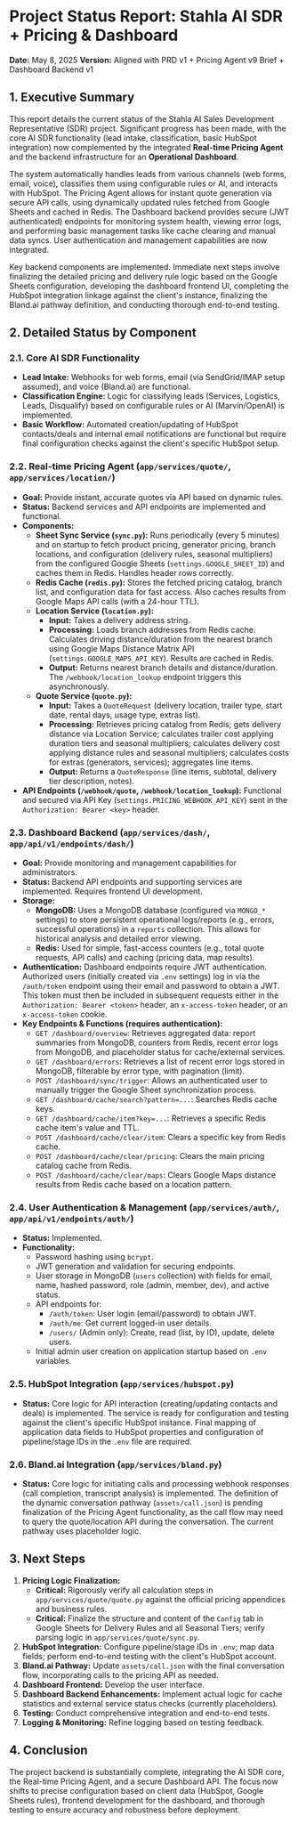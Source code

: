 # Project Status Report: Stahla AI SDR + Pricing & Dashboard

**Date:** May 8, 2025
**Version:** Aligned with PRD v1 + Pricing Agent v9 Brief + Dashboard Backend v1

## 1. Executive Summary

This report details the current status of the Stahla AI Sales Development Representative (SDR) project. Significant progress has been made, with the core AI SDR functionality (lead intake, classification, basic HubSpot integration) now complemented by the integrated **Real-time Pricing Agent** and the backend infrastructure for an **Operational Dashboard**.

The system automatically handles leads from various channels (web forms, email, voice), classifies them using configurable rules or AI, and interacts with HubSpot. The Pricing Agent allows for instant quote generation via secure API calls, using dynamically updated rules fetched from Google Sheets and cached in Redis. The Dashboard backend provides secure (JWT authenticated) endpoints for monitoring system health, viewing error logs, and performing basic management tasks like cache clearing and manual data syncs. User authentication and management capabilities are now integrated.

Key backend components are implemented. Immediate next steps involve finalizing the detailed pricing and delivery rule logic based on the Google Sheets configuration, developing the dashboard frontend UI, completing the HubSpot integration linkage against the client's instance, finalizing the Bland.ai pathway definition, and conducting thorough end-to-end testing.

## 2. Detailed Status by Component

### 2.1. Core AI SDR Functionality
*   **Lead Intake:** Webhooks for web forms, email (via SendGrid/IMAP setup assumed), and voice (Bland.ai) are functional.
*   **Classification Engine:** Logic for classifying leads (Services, Logistics, Leads, Disqualify) based on configurable rules or AI (Marvin/OpenAI) is implemented.
*   **Basic Workflow:** Automated creation/updating of HubSpot contacts/deals and internal email notifications are functional but require final configuration checks against the client's specific HubSpot setup.

### 2.2. Real-time Pricing Agent (`app/services/quote/`, `app/services/location/`)
*   **Goal:** Provide instant, accurate quotes via API based on dynamic rules.
*   **Status:** Backend services and API endpoints are implemented and functional.
*   **Components:**
    *   **Sheet Sync Service (`sync.py`):** Runs periodically (every 5 minutes) and on startup to fetch product pricing, generator pricing, branch locations, and configuration (delivery rules, seasonal multipliers) from the configured Google Sheets (`settings.GOOGLE_SHEET_ID`) and caches them in Redis. Handles header rows correctly.
    *   **Redis Cache (`redis.py`):** Stores the fetched pricing catalog, branch list, and configuration data for fast access. Also caches results from Google Maps API calls (with a 24-hour TTL).
    *   **Location Service (`location.py`):**
        *   **Input:** Takes a delivery address string.
        *   **Processing:** Loads branch addresses from Redis cache. Calculates driving distance/duration from the nearest branch using Google Maps Distance Matrix API (`settings.GOOGLE_MAPS_API_KEY`). Results are cached in Redis.
        *   **Output:** Returns nearest branch details and distance/duration. The `/webhook/location_lookup` endpoint triggers this asynchronously.
    *   **Quote Service (`quote.py`):**
        *   **Input:** Takes a `QuoteRequest` (delivery location, trailer type, start date, rental days, usage type, extras list).
        *   **Processing:** Retrieves pricing catalog from Redis; gets delivery distance via Location Service; calculates trailer cost applying duration tiers and seasonal multipliers; calculates delivery cost applying distance rules and seasonal multipliers; calculates costs for extras (generators, services); aggregates line items.
        *   **Output:** Returns a `QuoteResponse` (line items, subtotal, delivery tier description, notes).
*   **API Endpoints (`/webhook/quote`, `/webhook/location_lookup`):** Functional and secured via API Key (`settings.PRICING_WEBHOOK_API_KEY`) sent in the `Authorization: Bearer <key>` header.

### 2.3. Dashboard Backend (`app/services/dash/`, `app/api/v1/endpoints/dash/`)
*   **Goal:** Provide monitoring and management capabilities for administrators.
*   **Status:** Backend API endpoints and supporting services are implemented. Requires frontend UI development.
*   **Storage:**
    *   **MongoDB:** Uses a MongoDB database (configured via `MONGO_*` settings) to store persistent operational logs/reports (e.g., errors, successful operations) in a `reports` collection. This allows for historical analysis and detailed error viewing.
    *   **Redis:** Used for simple, fast-access counters (e.g., total quote requests, API calls) and caching (pricing data, map results).
*   **Authentication:** Dashboard endpoints require JWT authentication. Authorized users (initially created via `.env` settings) log in via the `/auth/token` endpoint using their email and password to obtain a JWT. This token must then be included in subsequent requests either in the `Authorization: Bearer <token>` header, an `x-access-token` header, or an `x-access-token` cookie.
*   **Key Endpoints & Functions (requires authentication):**
    *   `GET /dashboard/overview`: Retrieves aggregated data: report summaries from MongoDB, counters from Redis, recent error logs from MongoDB, and placeholder status for cache/external services.
    *   `GET /dashboard/errors`: Retrieves a list of recent error logs stored in MongoDB, filterable by error type, with pagination (limit).
    *   `POST /dashboard/sync/trigger`: Allows an authenticated user to manually trigger the Google Sheet synchronization process.
    *   `GET /dashboard/cache/search?pattern=...`: Searches Redis cache keys.
    *   `GET /dashboard/cache/item?key=...`: Retrieves a specific Redis cache item's value and TTL.
    *   `POST /dashboard/cache/clear/item`: Clears a specific key from Redis cache.
    *   `POST /dashboard/cache/clear/pricing`: Clears the main pricing catalog cache from Redis.
    *   `POST /dashboard/cache/clear/maps`: Clears Google Maps distance results from Redis cache based on a location pattern.

### 2.4. User Authentication & Management (`app/services/auth/`, `app/api/v1/endpoints/auth/`)
*   **Status:** Implemented.
*   **Functionality:**
    *   Password hashing using `bcrypt`.
    *   JWT generation and validation for securing endpoints.
    *   User storage in MongoDB (`users` collection) with fields for email, name, hashed password, role (admin, member, dev), and active status.
    *   API endpoints for:
        *   `/auth/token`: User login (email/password) to obtain JWT.
        *   `/auth/me`: Get current logged-in user details.
        *   `/users/` (Admin only): Create, read (list, by ID), update, delete users.
    *   Initial admin user creation on application startup based on `.env` variables.

### 2.5. HubSpot Integration (`app/services/hubspot.py`)
*   **Status:** Core logic for API interaction (creating/updating contacts and deals) is implemented. The service is ready for configuration and testing against the client's specific HubSpot instance. Final mapping of application data fields to HubSpot properties and configuration of pipeline/stage IDs in the `.env` file are required.

### 2.6. Bland.ai Integration (`app/services/bland.py`)
*   **Status:** Core logic for initiating calls and processing webhook responses (call completion, transcript analysis) is implemented. The definition of the dynamic conversation pathway (`assets/call.json`) is pending finalization of the Pricing Agent functionality, as the call flow may need to query the quote/location API during the conversation. The current pathway uses placeholder logic.

## 3. Next Steps

1.  **Pricing Logic Finalization:**
    *   **Critical:** Rigorously verify all calculation steps in `app/services/quote/quote.py` against the official pricing appendices and business rules.
    *   **Critical:** Finalize the structure and content of the `Config` tab in Google Sheets for Delivery Rules and all Seasonal Tiers; verify parsing logic in `app/services/quote/sync.py`.
2.  **HubSpot Integration:** Configure pipeline/stage IDs in `.env`; map data fields; perform end-to-end testing with the client's HubSpot account.
3.  **Bland.ai Pathway:** Update `assets/call.json` with the final conversation flow, incorporating calls to the pricing API as needed.
4.  **Dashboard Frontend:** Develop the user interface.
5.  **Dashboard Backend Enhancements:** Implement actual logic for cache statistics and external service status checks (currently placeholders).
6.  **Testing:** Conduct comprehensive integration and end-to-end tests.
7.  **Logging & Monitoring:** Refine logging based on testing feedback.

## 4. Conclusion

The project backend is substantially complete, integrating the AI SDR core, the Real-time Pricing Agent, and a secure Dashboard API. The focus now shifts to precise configuration based on client data (HubSpot, Google Sheets rules), frontend development for the dashboard, and thorough testing to ensure accuracy and robustness before deployment.
